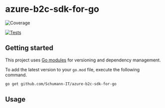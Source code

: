 # azure-b2c-sdk-for-go
![Coverage](https://img.shields.io/badge/Coverage-80.4%25-brightgreen)

[![Tests](https://github.com/Schumann-IT/azure-b2c-sdk-for-go/actions/workflows/test.yml/badge.svg)](https://github.com/Schumann-IT/azure-b2c-sdk-for-go/actions/workflows/test.yml)

## Getting started

This project uses [Go modules](https://github.com/golang/go/wiki/Modules) for versioning and dependency management.

To add the latest version to your `go.mod` file, execute the following command.

```bash
go get github.com/Schumann-IT/azure-b2c-sdk-for-go
```

## Usage

